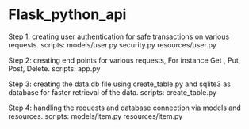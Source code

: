 # Flask_python_api

Step 1: creating user authentication for safe transactions on various requests.
        scripts: models/user.py  security.py  resources/user.py

Step 2: creating end points for various requests, For instance Get , Put, Post, Delete.
        scripts: app.py
        
Step 3: creating the data.db file using create_table.py and sqlite3 as database for faster retrieval of the data.
        scripts: create_table.py

Step 4: handling the requests and database connection via models and resources.
        scripts: models/item.py  resources/item.py
